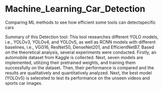 # Machine_Learning_Car_Detection
Comparing ML methods to see how efficient some tools can detectspecific cars

Summary of this Detection tool:
This tool researches different YOLO models, i.e., YOLOv3, YOLOv4,
and YOLOv5, as well as RCNN models with different baselines, i.e., VGG16,
ResNet50, DenseNet201, and EfficientNetB7. Based on the theoretical analysis, several experiments were conducted. 
Firstly, an automobile dataset from Kaggle is collected. Next, seven models are implemented, utilizing their pretrained weights, 
and training them successfully on the dataset. Then, their performance is compared and the results are qualitatively and quantitatively
analyzed. Next, the best model (YOLOv5) is seleceted to test its performance on the unseen videos and sports
car images. 
